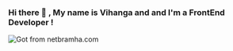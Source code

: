### Hi there 👋 , My name is Vihanga and and I'm a FrontEnd Developer !


![Got from netbramha.com](https://netbramha.com/wp-content/uploads/2016/12/front-end-developers-openings-1.gif)

<!--
**VihangaN/VihangaN** is a ✨ _special_ ✨ repository because its `README.md` (this file) appears on your GitHub profile.

Here are some ideas to get you started:

- 🔭 I’m currently working on ...
- 🌱 I’m currently learning ...
- 👯 I’m looking to collaborate on ...
- 🤔 I’m looking for help with ...
- 💬 Ask me about ...
- 📫 How to reach me: ...
- 😄 Pronouns: ...
- ⚡ Fun fact: ...
-->
